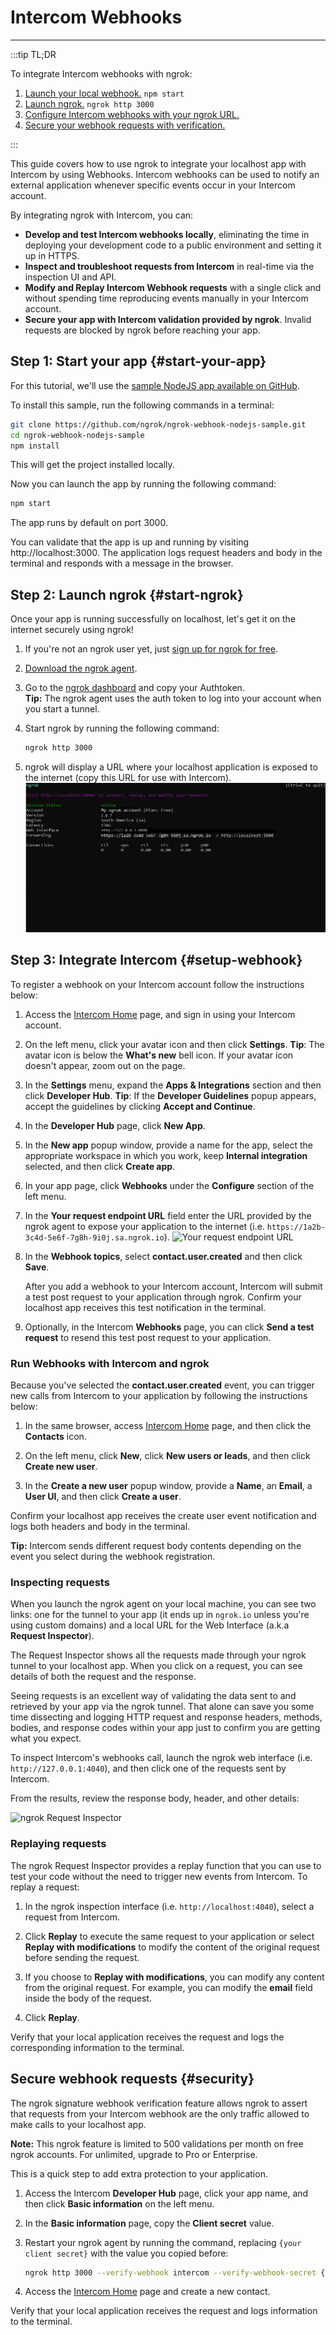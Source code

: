 # Intercom Webhooks
------------

:::tip TL;DR

To integrate Intercom webhooks with ngrok:
1. [Launch your local webhook.](#start-your-app) `npm start`
1. [Launch ngrok.](#start-ngrok) `ngrok http 3000`
1. [Configure Intercom webhooks with your ngrok URL.](#setup-webhook)
1. [Secure your webhook requests with verification.](#security)

:::


This guide covers how to use ngrok to integrate your localhost app with Intercom by using Webhooks.
Intercom webhooks can be used to notify an external application whenever specific events occur in your Intercom account. 

By integrating ngrok with Intercom, you can:

- **Develop and test Intercom webhooks locally**, eliminating the time in deploying your development code to a public environment and setting it up in HTTPS.
- **Inspect and troubleshoot requests from Intercom** in real-time via the inspection UI and API.
- **Modify and Replay Intercom Webhook requests** with a single click and without spending time reproducing events manually in your Intercom account.
- **Secure your app with Intercom validation provided by ngrok**. Invalid requests are blocked by ngrok before reaching your app.


## **Step 1**: Start your app {#start-your-app}

For this tutorial, we'll use the [sample NodeJS app available on GitHub](https://github.com/ngrok/ngrok-webhook-nodejs-sample). 

To install this sample, run the following commands in a terminal:

```bash
git clone https://github.com/ngrok/ngrok-webhook-nodejs-sample.git
cd ngrok-webhook-nodejs-sample
npm install
```

This will get the project installed locally.

Now you can launch the app by running the following command: 

```bash
npm start
```

The app runs by default on port 3000. 

You can validate that the app is up and running by visiting http://localhost:3000. The application logs request headers and body in the terminal and responds with a message in the browser.


## **Step 2**: Launch ngrok {#start-ngrok}

Once your app is running successfully on localhost, let's get it on the internet securely using ngrok! 

1. If you're not an ngrok user yet, just [sign up for ngrok for free](https://ngrok.com/signup).

1. [Download the ngrok agent](https://ngrok.com/download).

1. Go to the [ngrok dashboard](https://dashboard.ngrok.com) and copy your Authtoken. <br />
    **Tip:** The ngrok agent uses the auth token to log into your account when you start a tunnel.
    
1. Start ngrok by running the following command:
    ```bash
    ngrok http 3000
    ```

1. ngrok will display a URL where your localhost application is exposed to the internet (copy this URL for use with Intercom).
    ![ngrok agent running](/img/integrations/launch_ngrok_tunnel.png)


## **Step 3**: Integrate  Intercom {#setup-webhook}

To register a webhook on your Intercom account follow the instructions below:

1. Access the [Intercom Home](https://app.intercom.com/) page, and sign in using your Intercom account.

1. On the left menu, click your avatar icon and then click **Settings**.
    **Tip**: The avatar icon is below the **What's new** bell icon. If your avatar icon doesn't appear, zoom out on the page.

1. In the **Settings** menu, expand the **Apps & Integrations** section and then click **Developer Hub**.
    **Tip**: If the **Developer Guidelines** popup appears, accept the guidelines by clicking **Accept and Continue**.

1. In the **Developer Hub** page, click **New App**.

1. In the **New app** popup window, provide a name for the app, select the appropriate workspace in which you work, keep **Internal integration** selected, and then click **Create app**.

1. In your app page, click **Webhooks** under the **Configure** section of the left menu.

1. In the **Your request endpoint URL** field enter the URL provided by the ngrok agent to expose your application to the internet (i.e. `https://1a2b-3c4d-5e6f-7g8h-9i0j.sa.ngrok.io`).
    ![Your request endpoint URL](img/ngrok_url_configuration_intercom.png)

1. In the **Webhook topics**, select **contact.user.created** and then click **Save**.

    After you add a webhook to your Intercom account, Intercom will submit a test post request to your application through ngrok.
    Confirm your localhost app receives this test notification in the terminal.

1. Optionally, in the Intercom **Webhooks** page, you can click **Send a test request** to resend this test post request to your application.


### Run Webhooks with Intercom and ngrok

Because you've selected the **contact.user.created** event, you can trigger new calls from Intercom to your application by following the instructions below:

1. In the same browser, access [Intercom Home](https://app.intercom.com/) page, and then click the **Contacts** icon.

1. On the left menu, click **New**, click **New users or leads**, and then click **Create new user**.

1. In the **Create a new user** popup window, provide a **Name**, an **Email**, a **User UI**, and then click **Create a user**.

Confirm your localhost app receives the create user event notification and logs both headers and body in the terminal.

**Tip:** Intercom sends different request body contents depending on the event you select during the webhook registration.


### Inspecting requests

When you launch the ngrok agent on your local machine, you can see two links: one for the tunnel to your app (it ends up in `ngrok.io` unless you're using custom domains) and a local URL for the Web Interface (a.k.a **Request Inspector**).

The Request Inspector shows all the requests made through your ngrok tunnel to your localhost app. When you click on a request, you can see details of both the request and the response.

Seeing requests is an excellent way of validating the data sent to and retrieved by your app via the ngrok tunnel. That alone can save you some time dissecting and logging HTTP request and response headers, methods, bodies, and response codes within your app just to confirm you are getting what you expect.

To inspect Intercom's webhooks call, launch the ngrok web interface (i.e. `http://127.0.0.1:4040`), and then click one of the requests sent by Intercom.

From the results, review the response body, header, and other details:

![ngrok Request Inspector](img/ngrok_introspection_intercom_hooks.png)


### Replaying requests

The ngrok Request Inspector provides a replay function that you can use to test your code without the need to trigger new events from Intercom. To replay a request:

1. In the ngrok inspection interface (i.e. `http://localhost:4040`), select a request from Intercom.

1. Click **Replay** to execute the same request to your application or select **Replay with modifications** to modify the content of the original request before sending the request.

1. If you choose to **Replay with modifications**, you can modify any content from the original request. For example, you can modify the **email** field inside the body of the request.

1. Click **Replay**.

Verify that your local application receives the request and logs the corresponding information to the terminal.


## Secure webhook requests {#security}

The ngrok signature webhook verification feature allows ngrok to assert that requests from your Intercom webhook are the only traffic allowed to make calls to your localhost app.

**Note:** This ngrok feature is limited to 500 validations per month on free ngrok accounts. For unlimited, upgrade to Pro or Enterprise.

This is a quick step to add extra protection to your application.

1. Access the Intercom **Developer Hub** page, click your app name, and then click **Basic information** on the left menu.

1. In the **Basic information** page, copy the **Client secret** value.

1. Restart your ngrok agent by running the command, replacing `{your client secret}` with the value you copied before:
    ```bash
    ngrok http 3000 --verify-webhook intercom --verify-webhook-secret {your client secret}
    ```

1. Access the [Intercom Home](https://app.intercom.com/) page and create a new contact.

Verify that your local application receives the request and logs information to the terminal.


